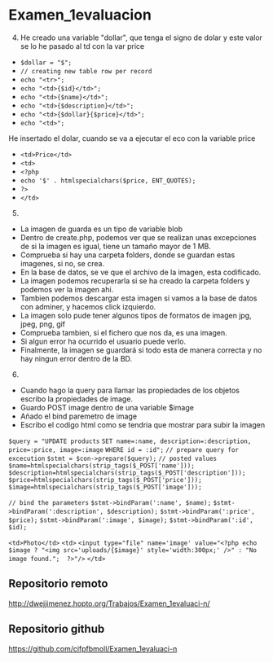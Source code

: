 # Examen_1evaluacion

4. He creado una variable "dollar", que tenga el signo de dolar y este valor se lo he pasado al td con la var price

- `$dollar = "$";`
- `// creating new table row per record`
- `echo "<tr>";`
- `echo "<td>{$id}</td>";`
- `echo "<td>{$name}</td>";`
- `echo "<td>{$description}</td>";`
- `echo "<td>{$dollar}{$price}</td>";`
- `echo "<td>";`

He insertado el dolar, cuando se va a ejecutar el eco con la variable price

- `<td>Price</td>`
- `<td>`
- `<?php`
- `echo '$' . htmlspecialchars($price, ENT_QUOTES);`
- `?>`
- `</td>`

5)

- La imagen de guarda es un tipo de variable blob
- Dentro de create.php, podemos ver que se realizan unas excepciones de si la imagen es igual, tiene un tamaño mayor de 1 MB.
- Comprueba si hay una carpeta folders, donde se guardan estas imagenes, si no, se crea.
- En la base de datos, se ve que el archivo de la imagen, esta codificado.
- La imagen podemos recuperarla si se ha creado la carpeta folders y podemos ver la imagen ahi.
- Tambien podemos descargar esta imagen si vamos a la base de datos con adminer, y hacemos click izquierdo.
- La imagen solo pude tener algunos tipos de formatos de imagen jpg, jpeg, png, gif
- Comprueba tambien, si el fichero que nos da, es una imagen.
- Si algun error ha ocurrido el usuario puede verlo.
- Finalmente, la imagen se guardará si todo esta de manera correcta y no hay ningun error dentro de la BD.

6) 

- Cuando hago la query para llamar las propiedades de los objetos escribo la propiedades de image.
- Guardo POST image dentro de una variable $image
- Añado el bind paremetro de image
- Escribo el codigo html como se tendria que mostrar para subir la imagen

`$query = "UPDATE products`
`SET name=:name, description=:description, price=:price, image=:image`
`WHERE id = :id";`
`// prepare query for excecution`
`$stmt = $con->prepare($query);`
`// posted values`
`$name=htmlspecialchars(strip_tags($_POST['name']));`
`$description=htmlspecialchars(strip_tags($_POST['description']));`
`$price=htmlspecialchars(strip_tags($_POST['price']));`
`$image=htmlspecialchars(strip_tags($_POST['image']));`

`// bind the parameters`
`$stmt->bindParam(':name', $name);`
`$stmt->bindParam(':description', $description);`
`$stmt->bindParam(':price', $price);`
`$stmt->bindParam(':image', $image);`
`$stmt->bindParam(':id', $id);`

`<td>Photo</td>`
`<td>`
`<input type="file" name='image' value="<?php echo $image ? "<img src='uploads/{$image}' style='width:300px;' />" : "No image found.";  ?>"/>`
`</td>`

## Repositorio remoto
http://dwejjimenez.hopto.org/Trabajos/Examen_1evaluaci-n/

## Repositorio github
https://github.com/cifpfbmoll/Examen_1evaluaci-n